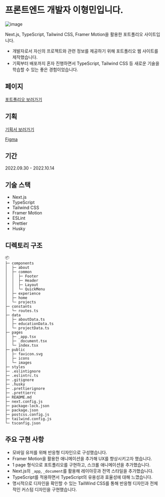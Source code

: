 # 프론트엔드 개발자 이형민입니다.

![image](https://user-images.githubusercontent.com/76457116/195875142-53cb5320-ec71-48d7-9a4d-44acbf5118f4.png)

Next.js, TypeScript, Tailwind CSS, Framer Motion을 활용한 포트폴리오 사이트입니다.

- 개발자로서 자신의 프로젝트와 관련 정보를 제공하기 위해 포트폴리오 웹 사이트를 제작했습니다.
- 기획부터 배포까지 혼자 진행하면서 TypeScript, Tailwind CSS 등 새로운 기술을 학습할 수 있는 좋은 경험이었습니다.

## 페이지

[포트폴리오 보러가기](https://hyoungmin.vercel.app/)

## 기획

[기획서 보러가기](https://hyoungmin.notion.site/7a6fe0dff3ea49e8ae0fdcf8923bb7d9)

[Figma](https://www.figma.com/file/ckqZTsvuqp94wif2lsv50A/Portfolio?node-id=125%3A471)

## 기간

2022.09.30 - 2022.10.14

## 기술 스택

- Next.js
- TypeScript
- Tailwind CSS
- Framer Motion
- ESLint
- Prettier
- Husky

## 디렉토리 구조

```
📦
├─ components
│  ├─ about
│  ├─ common
│  │  ├─ Footer
│  │  ├─ Header
│  │  ├─ Layout
│  │  └─ QuickMenu
│  ├─ experience
│  ├─ home
│  └─ projects
├─ constants
│  └─ routes.ts
├─ data
│  ├─ aboutData.ts
│  ├─ educationData.ts
│  └─ projectData.ts
├─ pages
│  ├─ _app.tsx
│  ├─ _document.tsx
│  └─ index.tsx
├─ public
│  ├─ favicon.svg
│  ├─ icons
│  └─ images
├─ styles
├─ .eslintignore
├─ .eslintrc.ts
├─ .gitignore
├─ .husky
├─ .prettierignore
├─ .prettierrc
├─ README.md
├─ next.config.js
├─ package-lock.json
├─ package.json
├─ postcss.config.js
├─ tailwind.config.js
└─ tsconfig.json
```

## 주요 구현 사항

- 모바일 유저를 위해 반응형 디자인으로 구성했습니다.
- Framer Motion을 활용한 애니메이션을 추가해 UX를 향상시키고자 했습니다.
- 1 page 형식으로 포트폴리오를 구현하고, 스크롤 애니메이션을 추가했습니다.
- Next.js의 `_app`, `_document`를 활용해 레이아웃과 전역 스타일을 추가했습니다.
- TypeScript를 적용하면서 TypeScript의 유용성과 효율성에 대해 느꼈습니다.
- 명시적으로 디자인을 확인할 수 있는 TailWind CSS를 통해 반응형 디자인과 전체적인 커스텀 디자인을 구현했습니다.
